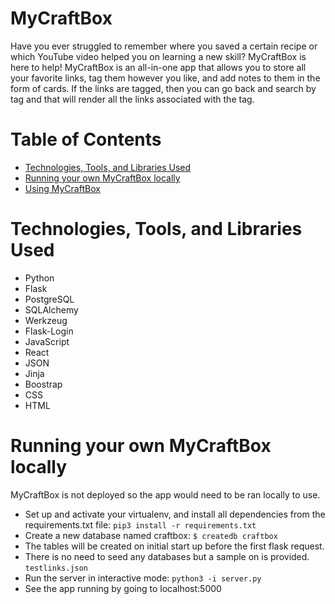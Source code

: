 # MyCraftBox
Have you ever struggled to remember where you saved a certain recipe or which YouTube video helped you on learning a new skill? MyCraftBox is here to help! MyCraftBox is an all-in-one app that allows you to store all your favorite links, tag them however you like, and add notes to them in the form of cards. If the links are tagged, then you can go back and search by tag and that will render all the links associated with the tag. 

# Table of Contents
- [Technologies, Tools, and Libraries Used](https://github.com/airncodes/HB-my-craft-box/new/main?readme=1#technologies-tools-and-libraries-used)
- [Running your own MyCraftBox locally](https://github.com/airncodes/HB-my-craft-box/new/main?readme=1#running-your-own-mycraftbox-locally)
- [Using MyCraftBox](https://github.com/airncodes/HB-my-craft-box/new/main?readme=1#running-your-own-mycraftbox-locally)

# Technologies, Tools, and Libraries Used
- Python
- Flask
- PostgreSQL
- SQLAlchemy
- Werkzeug
- Flask-Login
- JavaScript
- React
- JSON
- Jinja
- Boostrap
- CSS
- HTML

# Running your own MyCraftBox locally
MyCraftBox is not deployed so the app would need to be ran locally to use. 
- Set up and activate your virtualenv, and install all dependencies from the requirements.txt file:
`pip3 install -r requirements.txt`
- Create a new database named craftbox:
`$ createdb craftbox`
- The tables will be created on initial start up before the first flask request. 
- There is no need to seed any databases but a sample on is provided.
`testlinks.json`
- Run the server in interactive mode:
`python3 -i server.py`
- See the app running by going to localhost:5000
